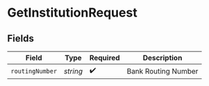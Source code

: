 # GetInstitutionRequest


## Fields

| Field               | Type                | Required            | Description         |
| ------------------- | ------------------- | ------------------- | ------------------- |
| `routingNumber`     | *string*            | :heavy_check_mark:  | Bank Routing Number |